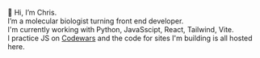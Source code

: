 👋 Hi, I’m Chris.  
I’m a molecular biologist turning front end developer.   
I'm currently working with Python, JavaSscipt, React, Tailwind, Vite.  
I practice JS on [Codewars](https://www.codewars.com/users/ccozens) and the code for sites I'm building is all hosted here. 

<!---
ccozens/ccozens is a ✨ special ✨ repository because its `README.md` (this file) appears on your GitHub profile.
You can click the Preview link to take a look at your changes.
--->
